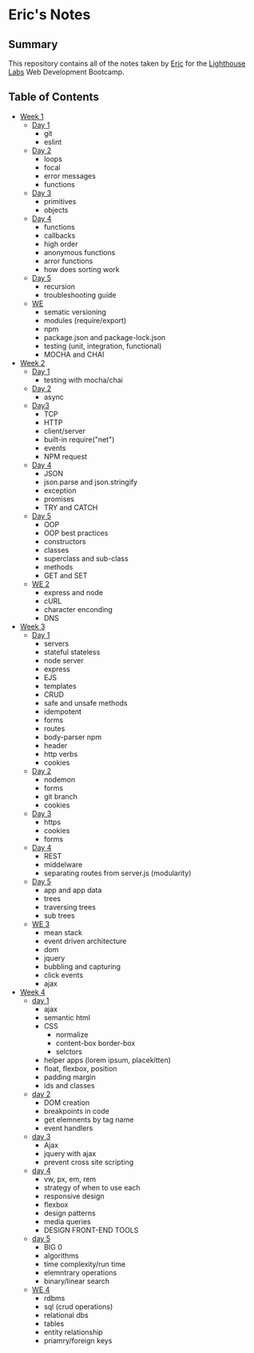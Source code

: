 # Eric's Notes

## Summary
This repository contains all of the notes taken by [Eric](https://github.com/Eric-Lombardo) for the [Lighthouse Labs](https://www.lighthouselabs.ca/?gclid=Cj0KCQiApt_xBRDxARIsAAMUMu-C1u4lhmaWnSnYU-yquetnY83QETsY5oOTOaWg0nLwVGypOMdWb8caAi00EALw_wcB) Web Development Bootcamp.

## Table of Contents
* [Week 1](/Week_1)
  * [Day 1](/Week_1/Day_1)
    * git
    * eslint
  * [Day 2](/Week_1/Day_2)
    * loops
    * focal
    * error messages
    * functions
  * [Day 3](/Week_1/Day_3)
    * primitives
    * objects
  * [Day 4](/Week_1/Day_4)
    * functions
    * callbacks
    * high order
    * anonymous functions
    * arror functions
    * how does sorting work
  * [Day 5](/Week_1/Day_5)
    * recursion
    * troubleshooting guide
  * [WE](/Week_1/WE)
    * sematic versioning
    * modules (require/export)
    * npm
    * package.json and package-lock.json
    * testing (unit, integration, functional)
    * MOCHA and CHAI
* [Week 2](/Week_2)
  * [Day 1](/Week_2/Day_1)
    * testing with mocha/chai
  * [Day 2](/Week_2/Day_2)
    * async 
  * [Day3](/Week_2/Day_3)
    * TCP
    * HTTP
    * client/server
    * built-in require("net")
    * events
    * NPM request
  * [Day 4](/Week_2/Day_4)
    * JSON
    * json.parse and json.stringify
    * exception
    * promises
    * TRY and CATCH
  * [Day 5](/Week_2/Day_5)
    * OOP
    * OOP best practices
    * constructors
    * classes
    * superclass and sub-class
    * methods
    * GET and SET
  * [WE 2](/Week_2/WE)
    * express and node
    * cURL
    * character enconding
    * DNS
* [Week 3](/Week_3)
  * [Day 1](/Week_3/Day_1)
    * servers
    * stateful stateless
    * node server
    * express
    * EJS
    * templates
    * CRUD
    * safe and unsafe methods
    * idempotent
    * forms
    * routes
    * body-parser npm
    * header
    * http verbs
    * cookies
  * [Day 2](/Week_3/Day_2)
    * nodemon
    * forms
    * git branch
    * cookies
  * [Day 3](/Week_3/Day_3)
    * https
    * cookies
    * forms
  * [Day 4](/Week_3/Day_4)
    * REST
    * middelware
    * separating routes from server.js (modularity)
  * [Day 5](/Week_3/Day_5)
    * app and app data
    * trees
    * traversing trees
    * sub trees
  * [WE 3](/Week_3/WE)
    * mean stack
    * event driven architecture
    * dom
    * jquery
    * bubbling and capturing
    * click events
    * ajax
* [Week 4](/Week_4)
  * [day 1](/Week_4/Day_1)
    * ajax
    * semantic html
    * CSS
      * normalize
      * content-box border-box
      * selctors
    * helper apps (lorem ipsum, placekitten)
    * float, flexbox, position
    * padding margin
    * ids and classes
  * [day 2](/Week_4/Day_2)
    * DOM creation
    * breakpoints in code
    * get elemnents by tag name
    * event handlers
  * [day 3](/Week_4/Day_3)
    * Ajax
    * jquery with ajax
    * prevent cross site scripting
  * [day 4](/Week_4/Day_4)
    * vw, px, em, rem
    * strategy of when to use each
    * responsive design
    * flexbox
    * design patterns
    * media queries
    * DESIGN FRONT-END TOOLS
  * [day 5](/Week_4/Day_5)
    * BIG 0
    * algorithms
    * time complexity/run time
    * elemntrary operations
    * binary/linear search
  * [WE 4](/Week_4/WE_4)
    * rdbms
    * sql (crud operations)
    * relational dbs
    * tables
    * entity relationship
    * priamry/foreign keys